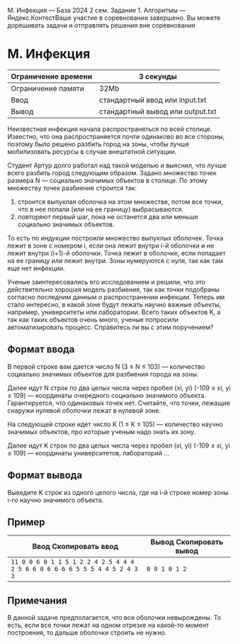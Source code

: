  M. Инфекция — База 2024 2 сем. Задание 1\. Алгоритмы — Яндекс.КонтестВаше участие в соревновании завершено. Вы можете дорешивать задачи и отправлять решения вне соревнования



M. Инфекция
===========




| Ограничение времени | 3 секунды |
| --- | --- |
| Ограничение памяти | 32Mb |
| Ввод | стандартный ввод или input.txt |
| Вывод | стандартный вывод или output.txt |





Неизвестная инфекция начала распространяться по всей столице. Известно, что она распространяется почти одинаково во все стороны,
 поэтому было решено разбить город на зоны, чтобы лучше мобилизовать ресурсы в случае внештатной ситуации.
 

Студент Артур долго работал над такой моделью и выяснил, что лучше всего разбить город следующим образом. Задано множество
 точек размера N — социально значимых объектов в столице. По этому множеству точек разбиение строится так:
 



1. строится выпуклая оболочка на этом множестве, потом все точки, что в нее попали (или на ее границу) выбрасываются.
2. повторяют первый шаг, пока не останется два или меньше социально значимых объектов.



То есть по индукции построили множество выпуклых оболочек. Точка лежит в зоне с номером i, если она лежит внутри i\-й оболочки и не лежит внутри (i\+1\)\-й оболочки. Точка лежит в оболочке, если попадает на ее границу или лежит внутри. Зоны нумеруются с нуля, так как там еще
 нет инфекции.
 


Ученые заинтересовались его исследованием и решили, что это действительно хорошая модель разбиения, так как точки подобраны
 согласно последним данным о распространении инфекции. Теперь им стало интересно, в какой зоне будут лежать научно важные объекты,
 например, университеты или лаборатории. Всего таких объектов K, а так как таких объектов очень много, ученые попросили автоматизировать процесс. Справитесь ли вы с этим поручением?
 





Формат ввода
------------



В первой строке вам дается число N (3 ≤ N ≤ 103) — количество социально значимых объектов для разбиения города на зоны.
 

Далее идут N строк по два целых числа через пробел (xi, yi) (\-109 ≤ xi, yi ≤ 109) — координаты очередного социально значимого объекта. Гарантируется, что одинаковых точек нет. Считайте, что точки, лежащие
 снаружи нулевой оболочки лежат в нулевой зоне.
 


На следующей строке идет число K (1 ≤ K ≤ 105) — количество научно значимых объектов, про которые ученым надо знать их зону.
 


Далее идут K строк по два целых числа через пробел (xi, yi) (\-109 ≤ xi, yi ≤ 109) — координаты университетов, лабораторий …
 



Формат вывода
-------------



Выведите K строк из одного целого числа, где на i\-й строке номер зоны i\-го научно значимого объекта.
 


Пример
------




| Ввод Скопировать ввод | Вывод Скопировать вывод |
| --- | --- |
| ``` 11 0 0 6 0 1 1 5 1 2 2 4 2 5 4 4 4 2 5 6 6 0 6 6 6 6 5 5 5 4 4 5 2 4 3 3  ``` | ``` 0 0 1 0 1 2  ``` |


Примечания
----------



В данной задаче предполагается, что все оболочки невырождены. То есть, если все точки лежат на одном отрезке на какой\-то момент
 построения, то дальше оболочки строить не нужно.
 






































